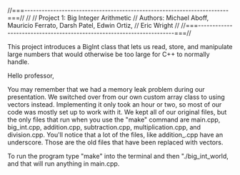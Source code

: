 //===-----------------------------------------------------------------------===//
//
//  Project 1: Big Integer Arithmetic
//  Authors: Michael Aboff, Mauricio Ferrato, Darsh Patel, Edwin Ortiz,
//           Eric Wright
//
//===----------------------------------------------------------------------===//

This project introduces a BigInt class that lets us read, store, and manipulate
large numbers that would otherwise be too large for C++ to normally handle.


Hello professor,

You may remember that we had a memory leak problem during our presentation. We switched over from our own custom array class to using vectors
instead. Implementing it only took an hour or two, so most of our code was mostly set up to work with it. We kept all of our original files,
but the only files that run when you use the "make" command are main.cpp, big_int.cpp, addition.cpp, subtraction.cpp, multiplication.cpp,
and division.cpp. You'll notice that a lot of the files, like addition_.cpp have an underscore. Those are the old files that have been
replaced with vectors.

To run the program type "make" into the terminal and then "./big_int_world, and that will run anything in main.cpp.